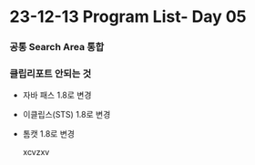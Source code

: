 # 23-12-13 Program List- Day 05

### 공통 Search Area 통합 

### 클립리포트 안되는 것

- 자바 패스 1.8로 변경

- 이클립스(STS) 1.8로 변경

- 톰캣 1.8로 변경

  xcvzxv
